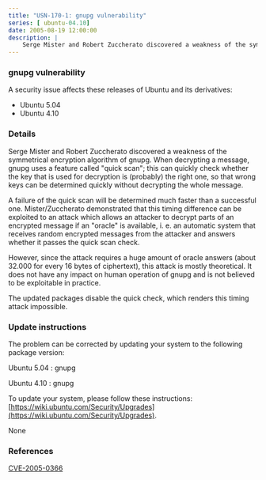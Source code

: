 ```yaml
---
title: "USN-170-1: gnupg vulnerability"
series: [ ubuntu-04.10]
date: 2005-08-19 12:00:00
description: |
    Serge Mister and Robert Zuccherato discovered a weakness of the symmetrical encryption algorithm of gnupg. When decrypting a message, gnupg uses a feature called &quot;quick scan&quot;; this can quickly check whether the key that is used for decryption is (probably) the right one, so that wrong keys can be determined quickly without decrypting the whole message.
--- 
```

 
### gnupg vulnerability

A security issue affects these releases of Ubuntu and its derivatives:

* Ubuntu 5.04
* Ubuntu 4.10

### Details

Serge Mister and Robert Zuccherato discovered a weakness of the symmetrical encryption algorithm of gnupg. When decrypting a message, gnupg uses a feature called &quot;quick scan&quot;; this can quickly check whether the key that is used for decryption is (probably) the right one, so that wrong keys can be determined quickly without decrypting the whole message.

A failure of the quick scan will be determined much faster than a successful one. Mister/Zuccherato demonstrated that this timing difference can be exploited to an attack which allows an attacker to decrypt parts of an encrypted message if an &quot;oracle&quot; is available, i. e. an automatic system that receives random encrypted messages from the attacker and answers whether it passes the quick scan check.

However, since the attack requires a huge amount of oracle answers (about 32.000 for every 16 bytes of ciphertext), this attack is mostly theoretical. It does not have any impact on human operation of gnupg and is not believed to be exploitable in practice.

The updated packages disable the quick check, which renders this timing attack impossible.

### Update instructions

The problem can be corrected by updating your system to the following package version:

Ubuntu 5.04
 : gnupg 

Ubuntu 4.10
 : gnupg 

To update your system, please follow these instructions: [https://wiki.ubuntu.com/Security/Upgrades](https://wiki.ubuntu.com/Security/Upgrades).

None

### References

 [CVE-2005-0366](http://people.ubuntu.com/~ubuntu-security/cve/CVE-2005-0366)
 
